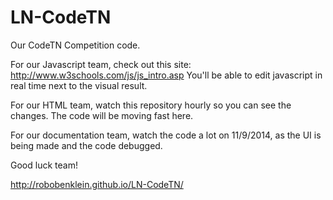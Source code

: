 LN-CodeTN
=========

Our CodeTN Competition code.

For our Javascript team, check out this site: http://www.w3schools.com/js/js_intro.asp
You'll be able to edit javascript in real time next to the visual result.

For our HTML team, watch this repository hourly so you can see the changes.  The code will be moving fast here.

For our documentation team, watch the code a lot on 11/9/2014, as the UI is being made and the code debugged.

Good luck team!

http://robobenklein.github.io/LN-CodeTN/
